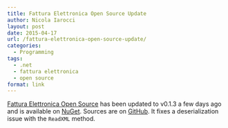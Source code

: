 ```yaml
---
title: Fattura Elettronica Open Source Update
author: Nicola Iarocci
layout: post
date: 2015-04-17
url: /fattura-elettronica-open-source-update/
categories:
  - Programming
tags:
  - .net
  - fattura elettronica
  - open source
format: link
---
```

[Fattura Elettronica Open Source][1] has been updated to v0.1.3 a few days ago and is available on [NuGet][2]. Sources are on [GitHub][3]. It fixes a deserialization issue with the `ReadXML` method.

 [1]: http://fatturaelettronicaopensource.org/
 [2]: https://www.nuget.org/packages/FatturaElettronicaPA/
 [3]: https://github.com/FatturaElettronicaPA/FatturaElettronicaPA
